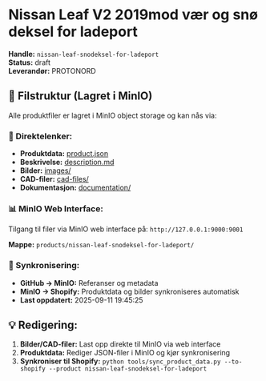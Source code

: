 # Nissan Leaf V2 2019mod vær og snø deksel for ladeport

**Handle:** `nissan-leaf-snodeksel-for-ladeport`  
**Status:** draft  
**Leverandør:** PROTONORD

## 📁 Filstruktur (Lagret i MinIO)

Alle produktfiler er lagret i MinIO object storage og kan nås via:

### 🔗 Direktelenker:
- **Produktdata:** [product.json](http://127.0.0.1:9000/products/nissan-leaf-snodeksel-for-ladeport/product.json)
- **Beskrivelse:** [description.md](http://127.0.0.1:9000/products/nissan-leaf-snodeksel-for-ladeport/description.md)
- **Bilder:** [images/](http://127.0.0.1:9000/products/nissan-leaf-snodeksel-for-ladeport/images/)
- **CAD-filer:** [cad-files/](http://127.0.0.1:9000/products/nissan-leaf-snodeksel-for-ladeport/cad-files/)
- **Dokumentasjon:** [documentation/](http://127.0.0.1:9000/products/nissan-leaf-snodeksel-for-ladeport/documentation/)

### 📊 MinIO Web Interface:
Tilgang til filer via MinIO web interface på:
`http://127.0.0.1:9000:9001`

**Mappe:** `products/nissan-leaf-snodeksel-for-ladeport/`

### 🔄 Synkronisering:
- **GitHub → MinIO:** Referanser og metadata
- **MinIO → Shopify:** Produktdata og bilder synkroniseres automatisk
- **Last oppdatert:** 2025-09-11 19:45:25

## 💡 Redigering:
1. **Bilder/CAD-filer:** Last opp direkte til MinIO via web interface
2. **Produktdata:** Rediger JSON-filer i MinIO og kjør synkronisering
3. **Synkroniser til Shopify:** `python tools/sync_product_data.py --to-shopify --product nissan-leaf-snodeksel-for-ladeport`
